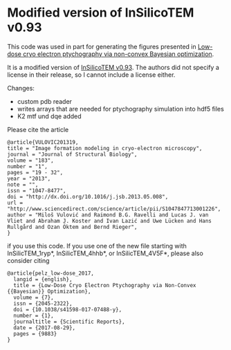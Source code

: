 # Modified version of InSilicoTEM v0.93

This code was used in part for generating the figures presented in [Low-dose cryo electron ptychography via non-convex Bayesian optimization](https://www.nature.com/articles/s41598-017-07488-y).

It is a modified version of [InSilicoTEM v0.93](https://doi.org/10.1016/j.jsb.2013.05.008). The authors did not specify a license in their release, so I cannot include a license either. 

Changes:

   - custom pdb reader
   - writes arrays that are needed for ptychography simulation into hdf5 files
   - K2 mtf und dqe added

Please cite the article 

    @article{VULOVIC201319,
    title = "Image formation modeling in cryo-electron microscopy",
    journal = "Journal of Structural Biology",
    volume = "183",
    number = "1",
    pages = "19 - 32",
    year = "2013",
    note = "",
    issn = "1047-8477",
    doi = "http://dx.doi.org/10.1016/j.jsb.2013.05.008",
    url = "http://www.sciencedirect.com/science/article/pii/S1047847713001226",
    author = "Miloš Vulović and Raimond B.G. Ravelli and Lucas J. van Vliet and Abraham J. Koster and Ivan Lazić and Uwe Lücken and Hans Rullgård and Ozan Öktem and Bernd Rieger",
    }

if you use this code. If you use one of the new file starting with InSilicTEM_1ryp*, InSilicTEM_4hhb*, or InSilicTEM_4V5F*, please also consider citing 

    @article{pelz_low-dose_2017,
      langid = {english},
      title = {Low-Dose Cryo Electron Ptychography via Non-Convex {{Bayesian}} Optimization},
      volume = {7},
      issn = {2045-2322},
      doi = {10.1038/s41598-017-07488-y},
      number = {1},
      journaltitle = {Scientific Reports},
      date = {2017-08-29},
      pages = {9883}
    }
